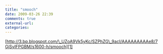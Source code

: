 ```yaml
---
title: "smooch"
date: 2009-03-26 22:39
comments: true
external-url:
categories:
---
```

[http://3.bp.blogspot.com/\_UZoA9Vk5yKc/SZPhZG\_9acI/AAAAAAAAAe8/7GjSyIFPGBM/s1600-h/smooch][1]

  [1]: http://3.bp.blogspot.com/_UZoA9Vk5yKc/SZPhZG_9acI/AAAAAAAAAe8/7GjSyIFPGBM/s1600-h/smooch
